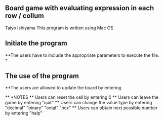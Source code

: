 ## Board game with evaluating expression in each row / collum

Taiyo Ishiyama
This program is written using Mac OS


## Initiate the program
**The users have to include the appropriate parameters to execute the file.
*<number of dimension> <min number> <max number> <numbers of hint> <seed>




## The use of the program
**The users are allowed to update the board by entering <row number> <collum number> <value>


** *NOTES
** Users can reset the cell by entering <row number> <collumn number> 0
** Users can leave the game by entering "quit"
** Users can change the value type by entering "decimal" "binary" "octal" "hex"
** Users can obtain next possible number by entering "help"
